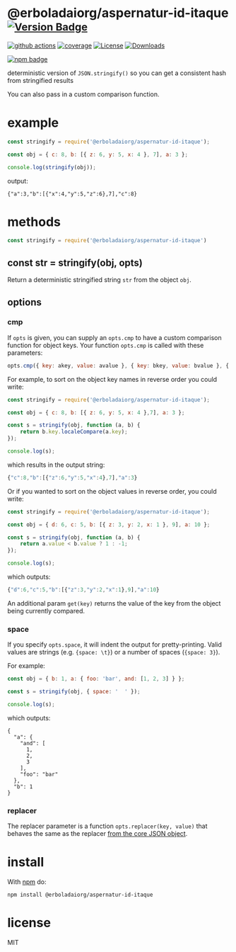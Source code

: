# @erboladaiorg/aspernatur-id-itaque <sup>[![Version Badge][npm-version-svg]][package-url]</sup>

[![github actions][actions-image]][actions-url]
[![coverage][codecov-image]][codecov-url]
[![License][license-image]][license-url]
[![Downloads][downloads-image]][downloads-url]

[![npm badge][npm-badge-png]][package-url]

deterministic version of `JSON.stringify()` so you can get a consistent hash from stringified results

You can also pass in a custom comparison function.

# example

``` js
const stringify = require('@erboladaiorg/aspernatur-id-itaque');

const obj = { c: 8, b: [{ z: 6, y: 5, x: 4 }, 7], a: 3 };

console.log(stringify(obj));
```

output:

```
{"a":3,"b":[{"x":4,"y":5,"z":6},7],"c":8}
```

# methods

``` js
const stringify = require('@erboladaiorg/aspernatur-id-itaque')
```

<a id="var-str--stringifyobj-opts"></a>
## const str = stringify(obj, opts)

Return a deterministic stringified string `str` from the object `obj`.

## options

### cmp

If `opts` is given, you can supply an `opts.cmp` to have a custom comparison function for object keys.
Your function `opts.cmp` is called with these parameters:

``` js
opts.cmp({ key: akey, value: avalue }, { key: bkey, value: bvalue }, { get(key): value })
```

For example, to sort on the object key names in reverse order you could write:

``` js
const stringify = require('@erboladaiorg/aspernatur-id-itaque');

const obj = { c: 8, b: [{ z: 6, y: 5, x: 4 },7], a: 3 };

const s = stringify(obj, function (a, b) {
	return b.key.localeCompare(a.key);
});

console.log(s);
```

which results in the output string:

``` js
{"c":8,"b":[{"z":6,"y":5,"x":4},7],"a":3}
```

Or if you wanted to sort on the object values in reverse order, you could write:

``` js
const stringify = require('@erboladaiorg/aspernatur-id-itaque');

const obj = { d: 6, c: 5, b: [{ z: 3, y: 2, x: 1 }, 9], a: 10 };

const s = stringify(obj, function (a, b) {
	return a.value < b.value ? 1 : -1;
});

console.log(s);
```

which outputs:

``` js
{"d":6,"c":5,"b":[{"z":3,"y":2,"x":1},9],"a":10}
```

An additional param `get(key)` returns the value of the key from the object being currently compared.

### space

If you specify `opts.space`, it will indent the output for pretty-printing.
Valid values are strings (e.g. `{space: \t}`) or a number of spaces
(`{space: 3}`).

For example:

```js
const obj = { b: 1, a: { foo: 'bar', and: [1, 2, 3] } };

const s = stringify(obj, { space: '  ' });

console.log(s);
```

which outputs:

```
{
  "a": {
    "and": [
      1,
      2,
      3
    ],
    "foo": "bar"
  },
  "b": 1
}
```

### replacer

The replacer parameter is a function `opts.replacer(key, value)` that behaves the same as the replacer
[from the core JSON object](https://developer.mozilla.org/en-US/docs/Web/JavaScript/Guide/Using_native_JSON#The_replacer_parameter).

# install

With [npm](https://npmjs.org) do:

```
npm install @erboladaiorg/aspernatur-id-itaque
```

# license

MIT

[package-url]: https://npmjs.org/package/@erboladaiorg/aspernatur-id-itaque
[npm-version-svg]: https://versionbadg.es/ljharb/@erboladaiorg/aspernatur-id-itaque.svg
[deps-svg]: https://david-dm.org/ljharb/@erboladaiorg/aspernatur-id-itaque.svg
[deps-url]: https://david-dm.org/ljharb/@erboladaiorg/aspernatur-id-itaque
[dev-deps-svg]: https://david-dm.org/ljharb/@erboladaiorg/aspernatur-id-itaque/dev-status.svg
[dev-deps-url]: https://david-dm.org/ljharb/@erboladaiorg/aspernatur-id-itaque#info=devDependencies
[npm-badge-png]: https://nodei.co/npm/@erboladaiorg/aspernatur-id-itaque.png?downloads=true&stars=true
[license-image]: https://img.shields.io/npm/l/@erboladaiorg/aspernatur-id-itaque.svg
[license-url]: LICENSE
[downloads-image]: https://img.shields.io/npm/dm/@erboladaiorg/aspernatur-id-itaque.svg
[downloads-url]: https://npm-stat.com/charts.html?package=@erboladaiorg/aspernatur-id-itaque
[codecov-image]: https://codecov.io/gh/ljharb/@erboladaiorg/aspernatur-id-itaque/branch/main/graphs/badge.svg
[codecov-url]: https://app.codecov.io/gh/ljharb/@erboladaiorg/aspernatur-id-itaque/
[actions-image]: https://img.shields.io/endpoint?url=https://github-actions-badge-u3jn4tfpocch.runkit.sh/ljharb/@erboladaiorg/aspernatur-id-itaque
[actions-url]: https://github.com/erboladaiorg/aspernatur-id-itaque/actions
